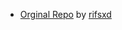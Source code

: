 - [Orginal Repo](https://github.com/KernelSU-Next/KernelSU-Next) by [rifsxd](https://github.com/rifsxd)
